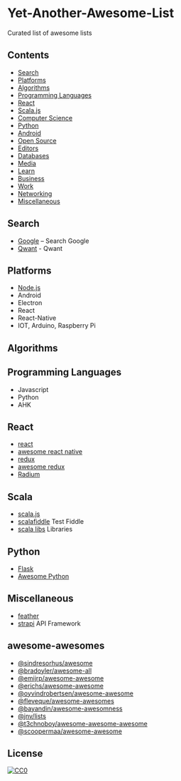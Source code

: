# Yet-Another-Awesome-List
Curated list of awesome lists

## Contents

- [Search](#search)
- [Platforms](#platforms)
- [Algorithms](#algorithms)
- [Programming Languages](#programming-languages)
- [React](#react)
- [Scala.js](#scala)
- [Computer Science](#computer-science)
- [Python](#python)
- [Android](#android)
- [Open Source](#open-source)
- [Editors](#editors)
- [Databases](#databases)
- [Media](#media)
- [Learn](#learn)
- [Business](#business)
- [Work](#work)
- [Networking](#networking)
- [Miscellaneous](#miscellaneous)

## Search

* [Google](https://www.google.com/) – Search Google
* [Qwant](https://www.qwant.com/) - Qwant

## Platforms

* [Node.js](https://github.com/sindresorhus/awesome-nodejs)
* Android
* Electron
* React
* React-Native
* IOT, Arduino, Raspberry Pi

## Algorithms


## Programming Languages

* Javascript
* Python
* AHK

## React

* [react](https://reactjs.org/)
* [awesome react native](http://www.awesome-react-native.com/)
* [redux](https://redux.js.org/)
* [awesome redux](https://github.com/xgrommx/awesome-redux)
* [Radium](http://formidable.com/open-source/radium/)

## Scala

* [scala.js](https://www.scala-js.org/)
* [scalafiddle](https://scalafiddle.io/) Test Fiddle
* [scala libs](https://www.scala-js.org/libraries/facades.html) Libraries

## Python

* [Flask](http://flask.pocoo.org/)
* [Awesome Python](https://github.com/vinta/awesome-python)

## Miscellaneous
* [feather](https://feathersjs.com/)
* [strapi](https://strapi.io/) API Framework

## awesome-awesomes

* [@sindresorhus/awesome](https://github.com/sindresorhus/awesome)
* [@bradoyler/awesome-all](https://github.com/bradoyler/awesome-all)
* [@emijrp/awesome-awesome](https://github.com/emijrp/awesome-awesome)
* [@erichs/awesome-awesome](https://github.com/erichs/awesome-awesome)
* [@oyvindrobertsen/awesome-awesome](https://github.com/oyvindrobertsen/awesome-awesome)
* [@fleveque/awesome-awesomes](https://github.com/fleveque/awesome-awesomes)
* [@bayandin/awesome-awesomness](https://github.com/bayandin/awesome-awesomeness)
* [@jnv/lists](https://github.com/jnv/lists)
* [@t3chnoboy/awesome-awesome-awesome](https://github.com/t3chnoboy/awesome-awesome-awesome)
* [@scoopermaa/awesome-awesome](https://github.com/coopermaa/awesome-awesome)


## License

[![CC0](http://i.creativecommons.org/p/zero/1.0/88x31.png)](http://creativecommons.org/publicdomain/zero/1.0/)
